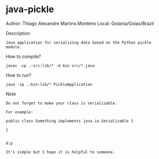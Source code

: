 java-pickle
===========

Author: Thiago Alexandre Martins Monteiro
Local: Goiania/Goias/Brazil


Description

    Java application for serializing data based on the Python pickle module.


How to compile?

    javac -cp .:src:lib/* -d bin src/*.java

How to run?

    java -cp .:bin:lib/* PickleApplication

Note

    Do not forget to make your class is serializable.

    For example:

    public class Something implements java.io.Serializable {

    }


    d:p

    It's simple but I hope it is helpful to someone.
